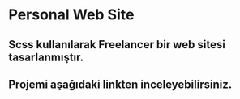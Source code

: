# Personal Web Site

## Scss kullanılarak Freelancer bir web sitesi tasarlanmıştır. 

## Projemi aşağıdaki linkten inceleyebilirsiniz.

<a href=" https://6300983237e9f81cb66daf87--shimmering-fairy-7c6d08.netlify.app">